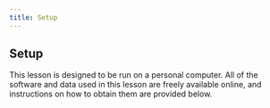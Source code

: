 ```yaml
---
title: Setup
---
```


## Setup

This lesson is designed to be run on a personal computer.
All of the software and data used in this lesson are freely available online,
and instructions on how to obtain them are provided below.


